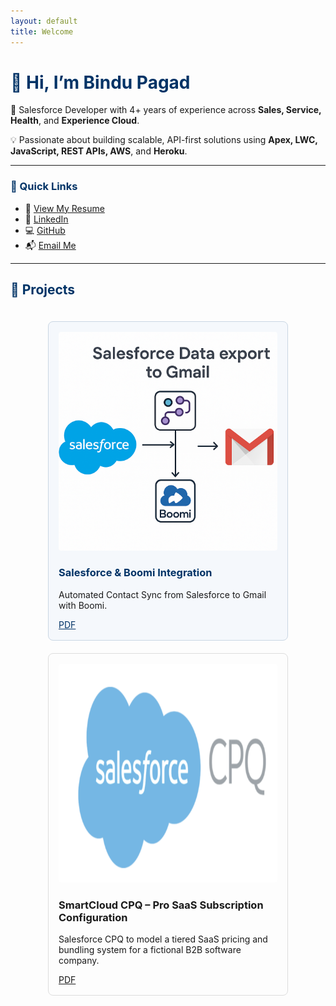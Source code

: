 ```yaml
---
layout: default
title: Welcome
---
```


<!-- Personal Info -->
# <span style="color:#003366;">👋 Hi, I’m Bindu Pagad</span>

🎯 Salesforce Developer with 4+ years of experience across **Sales, Service, Health**, and **Experience Cloud**.

💡 Passionate about building scalable, API-first solutions using **Apex, LWC, JavaScript, REST APIs, AWS**, and **Heroku**.

---

### <span style="color:#003366;">🔗 Quick Links</span>
- 📄 [View My Resume](BinduPagad.pdf)
- 🔗 [LinkedIn](https://www.linkedin.com/in/bindu-pagad)
- 💻 [GitHub](https://github.com/MissPagad)
- 📬 [Email Me](mailto:bindupagad181997@gmail.com)

---

## <span style="color:#003366;">🚀 Projects</span>

<div style="display: flex; flex-wrap: wrap; gap: 20px; justify-content: center; padding: 20px 0;">

  <!-- Project 1 -->
 <div style="flex: 0 1 350px; background-color: #f5f8fc; border: 1px solid #c9d6e3; border-radius: 8px; padding: 16px;">
  <img src="SFBoomi.png" alt="Salesforce & Boomi Integration" style="width: 100%; border-radius: 4px;">
  <h3 style="color:#003366;">Salesforce & Boomi Integration</h3>
  <p>Automated Contact Sync from Salesforce to Gmail with Boomi.</p>
  <a href="SalesforceBoomi.pdf" target="_blank" style="color:#003366;">PDF</a>
</div>

  <!-- Project 2 -->
<div style="flex: 0 1 350px; border: 1px solid #ddd; border-radius: 8px; padding: 16px;">
    <img src="SFCpq.png" alt="Salesforce CPQ – SaaS Subscription Quoting" style="width: 100%; border-radius: 4px;">
    <h3>SmartCloud CPQ – Pro SaaS Subscription Configuration</h3>
    <p>Salesforce CPQ to model a tiered SaaS pricing and bundling system for a fictional B2B software company.</p>
    <a href="SalesforceCPQ.pdf" target="_blank">PDF</a>
  </div>

</div>
